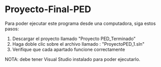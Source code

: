 # Proyecto-Final-PED
Para poder ejecutar este programa desde una computadora, siga estos pasos:
1. Descargar el proyecto llamado "Proyecto PED_Terminado"
2. Haga doble clic sobre el archivo llamado : "ProyectoPED_1.sln"
3. Verifique que cada apartado funcione correctamente

NOTA: debe tener Visual Studio instalado para poder ejecutarlo.
